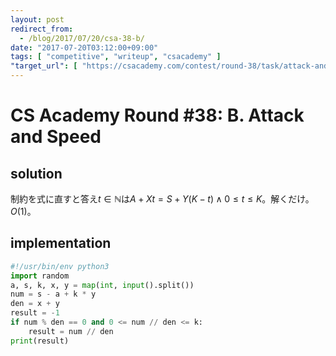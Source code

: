 ```yaml
---
layout: post
redirect_from:
  - /blog/2017/07/20/csa-38-b/
date: "2017-07-20T03:12:00+09:00"
tags: [ "competitive", "writeup", "csacademy" ]
"target_url": [ "https://csacademy.com/contest/round-38/task/attack-and-speed/" ]
---
```


# CS Academy Round #38: B. Attack and Speed

## solution

制約を式に直すと答え$t \in \mathbb{N}$は$A + Xt = S + Y(K - t) \land 0 \le t \le K$。解くだけ。$O(1)$。

## implementation

``` python
#!/usr/bin/env python3
import random
a, s, k, x, y = map(int, input().split())
num = s - a + k * y
den = x + y
result = -1
if num % den == 0 and 0 <= num // den <= k:
    result = num // den
print(result)
```
